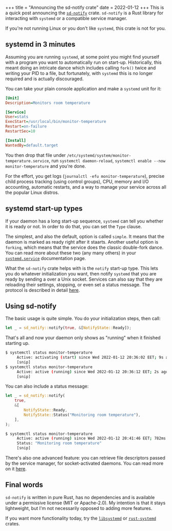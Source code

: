 +++
title = "Announcing the sd-notify crate"
date = 2022-01-12
+++
This is a quick post announcing the [`sd-notify`](https://crates.io/crates/sd-notify) crate.
`sd-notify` is a Rust library for interacting with `systemd` or a compatible service manager.

If you're not running Linux or you don't like `systemd`, this crate is not for you.

## systemd in 3 minutes

Assuming you are running `systemd`, at some point you might find yourself with a program you want to automatically run on start-up.
Historically, this meant doing an intricate dance which includes calling `fork()` twice and writing your PID to a file, but fortunately, with `systemd` this is no longer required and is actually discouraged.

You can take your plain console application and make a `systemd` unit for it:

```ini
[Unit]
Description=Monitors room temperature

[Service]
User=stats
ExecStart=/usr/local/bin/monitor-temperature
Restart=on-failure
RestartSec=10

[Install]
WantedBy=default.target
```

You then drop that file under `/etc/systemd/system/monitor-temperature.service`, run `systemctl daemon-reload`, `systemctl enable --now monitor-temperature` and you're done.

For the effort, you get logs (`journalctl -efu monitor-temperature`), precise child process tracking (using control groups), CPU, memory and I/O accounting, automatic restarts, and a way to manage your service across all the popular Linux distros.

## systemd start-up types

If your daemon has a long start-up sequence, `systemd` can tell you whether it is ready or not.
In order to do that, you can set the `Type` clause.

The simplest, and also the default, option is called `simple`.
It means that the daemon is marked as ready right after it staarts.
Another useful option is `forking`, which means that the service does the classic double-fork dance.
You can read more about these two (any many others) in your [`systemd.service`](https://www.freedesktop.org/software/systemd/man/systemd.service.html) documentation page.

What the `sd-notify` crate helps with is the `notify` start-up type.
This lets you do whatever initialization you want, then notify `systemd` that you are ready by sending a over a Unix socket.
Services can also say that they are reloading their settings, stopping, or even set a status message.
The protocol is described in detail [here](https://www.freedesktop.org/software/systemd/man/sd_notify.html).

## Using sd-notify

The basic usage is quite simple.
You do your initialization steps, then call:

```rust
let _ = sd_notify::notify(true, &[NotifyState::Ready]);
```

That's all and now your daemon only shows as "running" when it finished starting up.

```bash
$ systemctl status monitor-temperature
     Active: activating (start) since Wed 2022-01-12 20:36:02 EET; 9s ago
     [snip]
$ systemctl status monitor-temperature
     Active: active (running) since Wed 2022-01-12 20:36:12 EET; 2s ago
     [snip]
```

You can also include a status message:

```rust
let _ = sd_notify::notify(
    true,
    &[
        NotifyState::Ready,
        NotifyState::Status("Monitoring room temperature"),
    ],
);
```

```bash
$ systemctl status monitor-temperature
     Active: active (running) since Wed 2022-01-12 20:41:46 EET; 782ms ago
     Status: "Monitoring room temperature"
     [snip]
```

There's also one advanced feature: you can retrieve file descriptors passed by the service manager, for socket-activated daemons.
You can read more on it [here](https://www.freedesktop.org/software/systemd/man/sd_listen_fds.html).

## Final words

`sd-notify` is written in pure Rust, has no dependencies and is available under a permissive license (MIT or Apache-2.0).
My intention is that it stays lightweight, but I'm not necessarily opposed to adding more features.

If you want more functionality today, try the [`libsystemd`](https://crates.io/crates/libsystemd) or [`rust-systemd`](https://crates.io/crates/systemd) crates.
